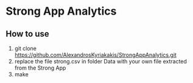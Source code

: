 # Strong App Analytics

## How to use

1. git clone https://github.com/AlexandrosKyriakakis/StrongAppAnalytics.git
2. replace the file strong.csv in folder Data with your own file extracted from the Strong App
3. make
